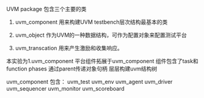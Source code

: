 UVM package 包含三个主要的类

1. uvm_component 
    用来构建UVM testbench层次结构最基本的类

2. uvm_object
    作为UVM的一种数据结构，可作为配置对象来配置测试平台

3. uvm_transcation
    用来产生激励和收集响应。

本实验为1.uvm_component
  平台组件拓展于uvm_component
  组件包含了task和function phases
  通过parent传递对象句柄 层层构建uvm结构树

  uvm_component 包含：  uvm_test uvm_env uvm_agent uvm_driver uvm_sequencer  uvm_monitor  uvm_scoreboard